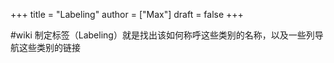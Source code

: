 +++
title = "Labeling"
author = ["Max"]
draft = false
+++

\#wiki
制定标签（Labeling）就是找出该如何称呼这些类别的名称，以及一些列导航这些类别的链接
